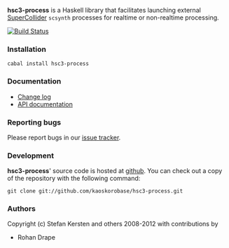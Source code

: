 **hsc3-process** is a Haskell library that facilitates launching external [SuperCollider][] `scsynth` processes for realtime or non-realtime processing.

[![Build Status](https://travis-ci.org/kaoskorobase/hsc3-process.svg?branch=master)](https://travis-ci.org/kaoskorobase/hsc3-process)

### Installation

    cabal install hsc3-process

### Documentation

* [Change log](https://github.com/kaoskorobase/hsc3-process/blob/master/ChangeLog.md)
* [API documentation](http://hackage.haskell.org/package/hsc3-process)

### Reporting bugs

Please report bugs in our [issue tracker](https://github.com/kaoskorobase/hsc3-process/issues).

### Development

**hsc3-process**' source code is hosted at [github][]. You can check out a copy of the repository with the following command:

    git clone git://github.com/kaoskorobase/hsc3-process.git

### Authors

Copyright (c) Stefan Kersten and others 2008-2012 with contributions by

* Rohan Drape

[github]: https://github.com/kaoskorobase/hsc3-process
[hackage]: http://hackage.haskell.org
[supercollider]: http://supercollider.sourceforge.net

